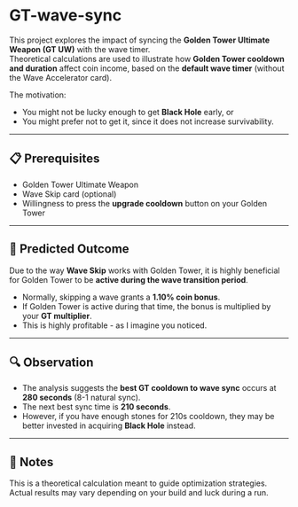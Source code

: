 # GT-wave-sync

This project explores the impact of syncing the **Golden Tower Ultimate Weapon (GT UW)** with the wave timer.  
Theoretical calculations are used to illustrate how **Golden Tower cooldown and duration** affect coin income, based on the **default wave timer** (without the Wave Accelerator card).  

The motivation:  
- You might not be lucky enough to get **Black Hole** early, or  
- You might prefer not to get it, since it does not increase survivability.  

---

## 📋 Prerequisites

- Golden Tower Ultimate Weapon  
- Wave Skip card (optional)  
- Willingness to press the **upgrade cooldown** button on your Golden Tower  

---

## 🎯 Predicted Outcome

Due to the way **Wave Skip** works with Golden Tower, it is highly beneficial for Golden Tower to be **active during the wave transition period**.  

- Normally, skipping a wave grants a **1.10% coin bonus**.  
- If Golden Tower is active during that time, the bonus is multiplied by your **GT multiplier**.  
- This is highly profitable - as I imagine you noticed.  

---

## 🔍 Observation

- The analysis suggests the **best GT cooldown to wave sync** occurs at **280 seconds** (8-1 natural sync).  
- The next best sync time is **210 seconds**.  
- However, if you have enough stones for 210s cooldown, they may be better invested in acquiring **Black Hole** instead.  

---

## 📌 Notes

This is a theoretical calculation meant to guide optimization strategies. Actual results may vary depending on your build and luck during a run.  
